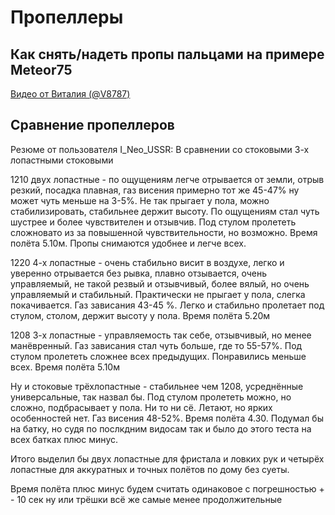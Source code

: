 # Пропеллеры

## Как снять/надеть пропы пальцами на примере Meteor75
[Видео от Виталия (@V8787)](PropsInOut.mp4)

## Сравнение пропеллеров
Резюме от пользователя I_Neo_USSR:
В сравнении со стоковыми 3-х лопастными стоковыми  

1210 двух лопастные - по ощущениям легче отрывается от земли, отрыв резкий, посадка плавная, газ висения примерно тот же 45-47% ну может чуть меньше на 3-5%. Не так прыгает у пола, можно стабилизировать, стабильнее держит высоту. По ощущениям стал чуть шустрее и более чувствителен и отзывчив. Под стулом пролететь сложновато из за повышенной чувствительности, но возможно. Время полёта 5.10м. Пропы снимаются удобнее и легче всех.

1220 4-х лопастные - очень стабильно висит в воздухе, легко и уверенно отрывается без рывка, плавно отзывается, очень управляемый, не такой резвый и отзывчивый, более вялый, но очень управляемый и стабильный. Практически не прыгает у пола, слегка покачивается. Газ зависания 43-45 %. Легко и стабильно пролетает под стулом, столом, держит высоту у пола. Время полёта 5.20м

1208 3-х лопастные - управляемость так себе, отзывчивый, но менее манёвренный. Газ зависания стал чуть больше, где то 55-57%. Под стулом пролететь сложнее всех предыдущих. Понравились меньше всех. Время полёта 5.10м

Ну и стоковые трёхлопастные - стабильнее чем 1208, усреднённые универсальные, так назвал бы. Под стулом пролететь можно, но сложно, подбрасывает у пола. Ни то ни сё. Летают, но ярких особенностей нет. Газ висения 48-52%. Время полёта 4.30. Подумал бы на батку, но судя по послкдним видосам так и было до этого теста на всех батках плюс минус.

Итого выделил бы двух лопастные для фристала и ловких рук и четырёх лопастные для аккуратных и точных полётов по дому без суеты.
 
Время полёта плюс минус будем считать одинаковое с погрешностью + - 10 сек ну или трёшки всё же самые менее продолжительные